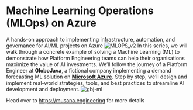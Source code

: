 # Machine Learning Operations (MLOps) on Azure 
A hands-on approach to implementing infrastructure, automation, and governance for AI/ML projects on Azure
![MLOPS_v2](https://github.com/user-attachments/assets/02becc60-7e18-4d97-90cc-e3ff96b17c90)
In this series, we will walk through a concrete example of solving a Machine Learning (ML) to demonstrate how Platform Engineering teams can help their organisations maximize the value of AI investments. We’ll follow the journey of a Platform Engineer at **GloboJava**, a fictional company implementing a demand forecasting ML solution on **[Microsoft Azure](https://azure.microsoft.com/)**. Step by step, we’ll design and implement real-world strategies, tools, and best practices to streamline AI development and deployment.
![gbj-ml](https://github.com/user-attachments/assets/fc5a6fc8-b158-499f-86dc-88760526c71c)

Head over to https://musana.engineering for more details
